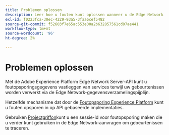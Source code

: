 ```yaml
---
title: Problemen oplossen
description: Leer hoe u fouten kunt oplossen wanneer u de Edge Network Server-API gebruikt.
exl-id: f0223fca-30ec-4229-93a5-3faa6cef5482
source-git-commit: f52603f7e65ac553e00a2b632857561cd07ae441
workflow-type: tm+mt
source-wordcount: '96'
ht-degree: 2%

---
```


# Problemen oplossen

Met de Adobe Experience Platform Edge Network Server-API kunt u foutopsporingsgegevens vastleggen van services terwijl uw gebeurtenissen worden verwerkt via de Edge Network-gegevensverzamelingspijplijn.

Hetzelfde mechanisme dat door de [Foutopsporing Experience Platform](https://experienceleague.adobe.com/docs/debugger-learn/tutorials/experience-platform-debugger/introduction-to-the-experience-platform-debugger.html?lang=en) kunt u fouten opsporen in op API gebaseerde implementaties.

Gebruiken [Projectgriffon](https://aep-sdks.gitbook.io/docs/beta/project-griffon)kunt u een sessie-id voor foutopsporing maken die u verder kunt gebruiken in de Edge Network-aanvragen om gebeurtenissen te traceren.

